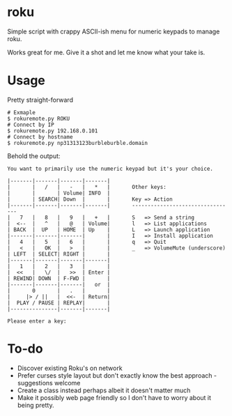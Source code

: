 # roku

Simple script with crappy ASCII-ish menu for numeric keypads to manage roku.

Works great for me.  Give it a shot and let me know what your take is.

# Usage

Pretty straight-forward

```
# Exmaple
$ rokuremote.py ROKU
# Connect by IP
$ rokuremote.py 192.168.0.101
# Connect by hostname
$ rokuremote.py np31313123burbleburble.domain
```

Behold the output:
```
You want to primarily use the numeric keypad but it's your choice.

|-------|-------|-------|-------|
|       |   /   |   -   |   *   |       Other keys:
|       |       | Volume| INFO  |
|       | SEARCH| Down  |       |       Key => Action
|-------|-------|-------|-------|       ---------------------------------
|   7   |   8   |   9   |   +   |       S   => Send a string
|  <--  |   ^   |   @   | Volume|       l   => List applications
| BACK  |  UP   | HOME  | Up    |       L   => Launch application
|-------|-------|-------|       |       I   => Install application
|   4   |   5   |   6   |       |       q   => Quit
|   <   |   OK  |   >   |       |       _   => VolumeMute (underscore)
| LEFT  | SELECT| RIGHT |       |
|-------|-------|-------|-------|
|   1   |   2   |   3   |       |
|  <<   |   \/  |   >>  | Enter |
| REWIND| DOWN  | F-FWD |       |
|-------|-------|-------|   or  |
|       0       |   .   |       |
|     |> / ||   |  <<-  | Return|
|  PLAY / PAUSE | REPLAY|       |
|---------------|-------|-------|

Please enter a key: 

```

# To-do

* Discover existing Roku's on network
* Prefer curses style layout but don't exactly know the best approach - suggestions welcome
* Create a class instead perhaps albeit it doesn't matter much
* Make it possibly web page friendly so I don't have to worry about it being pretty.
